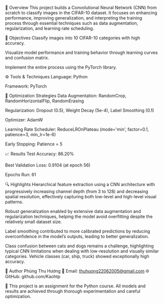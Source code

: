 📌 Overview
This project builds a Convolutional Neural Network (CNN) from scratch to classify images in the CIFAR-10 dataset. It focuses on enhancing performance, improving generalization, and interpreting the training process through essential techniques such as data augmentation, regularization, and learning rate scheduling.

🎯 Objectives
Classify images into 10 CIFAR-10 categories with high accuracy.

Visualize model performance and training behavior through learning curves and confusion matrix.

Implement the entire process using the PyTorch library.

⚙️ Tools & Techniques
Language: Python

Framework: PyTorch


🧠 Optimization Strategies
Data Augmentation: RandomCrop, RandomHorizontalFlip, RandomErasing

Regularization: Dropout (0.5), Weight Decay (5e-4), Label Smoothing (0.1)

Optimizer: AdamW

Learning Rate Scheduler: ReduceLROnPlateau (mode='min', factor=0.1, patience=3, min_lr=1e-6)

Early Stopping: Patience = 5

📈 Results
Test Accuracy: 86.20%

Best Validation Loss: 0.9104 (at epoch 56)

Epochs Run: 61

🔍 Highlights
Hierarchical feature extraction using a CNN architecture with progressively increasing channel depth (from 3 to 128) and decreasing spatial resolution, effectively capturing both low-level and high-level visual patterns.

Robust generalization enabled by extensive data augmentation and regularization techniques, helping the model avoid overfitting despite the relatively small dataset size.

Label smoothing contributed to more calibrated predictions by reducing overconfidence in the model’s outputs, leading to better generalization.

Class confusion between cats and dogs remains a challenge, highlighting typical CNN limitations when dealing with low-resolution and visually similar categories. Vehicle classes (car, ship, truck) showed exceptionally high accuracy.


👤 Author
Phùng Thu Hương
📧 Email: thuhuong22062005@gmail.com
🌐 GitHub: github.com/Kaohtp

📝 This project is an assignment for the Python course. All models and results are achieved through thorough experimentation and careful optimization.
